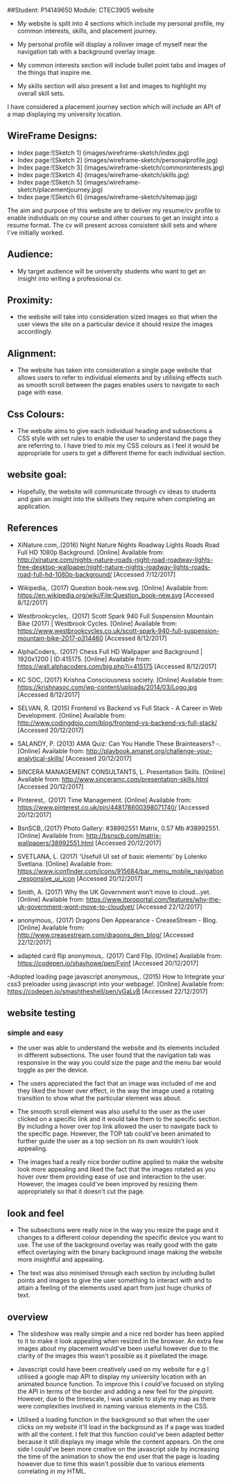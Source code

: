 ##Student: P14149650
Module: CTEC3905 website


- My website is split into 4 sections which include my personal profile, my common interests, skills, and placement journey.

- My personal profile will display a rollover image of myself near the navigation tab with a background overlay image.

- My common interests section will include bullet point tabs and images of the things that inspire me.

- My skills section will also present a list and images to highlight my overall skill sets.


I have considered a placement journey section which will include an API of a map displaying my university location.

## WireFrame Designs:
- Index page:![Sketch 1] (images/wireframe-sketch/index.jpg)
- Index page:![Sketch 2] (images/wireframe-sketch/personalprofile.jpg)
- Index page:![Sketch 3] (images/wireframe-sketch/commoninterests.jpg)
- Index page:![Sketch 4] (images/wireframe-sketch/skills.jpg)
- Index page:![Sketch 5] (images/wireframe-sketch/placementjourney.jpg)
- Index page:![Sketch 6] (images/wireframe-sketch/sitemap.jpg)

The aim and purpose of this website are to deliver my resume/cv profile to enable individuals on my course and other courses to get an insight into a resume format. The cv will present across consistent skill sets and where I've initially worked.

## Audience: 
- My target audience will be university students who want to get an insight into writing a professional cv.

## Proximity: 
- the website will take into consideration sized images so that when the user views the site on a particular device
it should resize the images accordingly.

## Alignment: 
- The website has taken into consideration a single page website that allows users to refer to individual elements and
 by utilising effects such as smooth scroll between the pages enables users to navigate to each page with ease.

## Css Colours: 
- The website aims to give each individual heading and subsections a CSS style with set rules to enable the user
to understand the page they are referring to. I have tried to mix my CSS colours as I feel it would be appropriate for users
to get a different theme for each individual section.

## website goal: 
- Hopefully, the website will communicate through cv ideas to students and gain an insight into the skillsets they require when completing an application.

## References
- XiNature.com,.(2016) Night Nature Nights Roadway Lights Roads Road Full HD 1080p Background. [Online] Available from: http://xinature.com/nights-nature-roads-night-road-roadway-lights-free-desktop-wallpaper/night-nature-nights-roadway-lights-roads-road-full-hd-1080p-background/ [Accessed 7/12/2017]

- Wikipedia,. (2017) Question book-new.svg. [Online] Available from: https://en.wikipedia.org/wiki/File:Question_book-new.svg [Accessed 8/12/2017]

- Westbrookcycles,. (2017) Scott Spark 940 Full Suspension Mountain Bike (2017) | Westbrook Cycles. [Online] Available from: https://www.westbrookcycles.co.uk/scott-spark-940-full-suspension-mountain-bike-2017-p314460 [Accessed 8/12/2017]

- AlphaCoders,. (2017) Chess Full HD Wallpaper and Background | 1920x1200 | ID:415175. [Online] Available from: https://wall.alphacoders.com/big.php?i=415175 [Accessed 8/12/2017]

- KC SOC,.(2017) Krishna Consciousness society. [Online] Available from: https://krishnasoc.com/wp-content/uploads/2014/03/Logo.jpg [Accessed 8/12/2017]

- SELVAN, R. (2015) Frontend vs Backend vs Full Stack - A Career in Web Development. [Online] Available from: http://www.codingdojo.com/blog/frontend-vs-backend-vs-full-stack/ [Accessed 20/12/2017]

- SALANDY, P. (2013) AMA Quiz: Can You Handle These Brainteasers? -. [Online] Available from: http://playbook.amanet.org/challenge-your-analytical-skills/ [Accessed 20/12/2017]

- SINCERA MANAGEMENT CONSULTANTS, L. Presentation Skills. [Online] Available from: http://www.sinceramc.com/presentation-skills.html [Accessed 20/12/2017]

- Pinterest,. (2017) Time Management. [Online] Available from: https://www.pinterest.co.uk/pin/448178600398071740/ [Accessed 20/12/2017]

- BsnSCB,.(2017) Photo Gallery: #38992551 Matrix, 0.57 Mb #38992551. [Online] Available from: http://bsnscb.com/matrix-wallpapers/38992551.html [Accessed 20/12/2017]

- SVETLANA, L. (2017) 'Usefull UI set of basic elements' by Lolenko Svetlana. [Online] Available from: https://www.iconfinder.com/icons/915684/bar_menu_mobile_navigation_responsive_ui_icon [Accessed 20/12/2017]

- Smith, A. (2017) Why the UK Government won’t move to cloud…yet. [Online] Available from: https://www.itproportal.com/features/why-the-uk-government-wont-move-to-cloudyet/ [Accessed 22/12/2017]

- anonymous,. (2017) Dragons Den Appearance - CreaseStream - Blog. [Online] Available from: http://www.creasestream.com/dragons_den_blog/ [Accessed 22/12/2017]

- adapted card flip anonymous,. (2017) Card Flip. [Online] Available from: https://codepen.io/shayhowe/pen/Fvjnf [Accessed 20/12/2017]

-Adopted loading page javascript anonymous,. (2015) How to Integrate your css3 preloader using javascript into your webpage!. [Online] Available from: https://codepen.io/smashtheshell/pen/vGaLyB [Accessed 22/12/2017]

## website testing

### simple and easy

- the user was able to understand the website and its elements included in different subsections.
The user found that the navigation tab was responsive in the way you could size the page and the menu bar would toggle as per the device.

- The users appreciated the fact that an image was included of me and they liked the hover over effect, in the way the
image used a rotating transition to show what the particular element was about.

- The smooth scroll element was also useful to the user as the user clicked on a specific link and it would take them to the specific section.
By including a hover over top link allowed the user to navigate back to the specific page. However, the TOP tab could've been animated to further 
guide the user as a top section on its own wouldn't look appealing.

- The images had a really nice border outline applied to make the website look more appealing
and liked the fact that the images rotated as you hover over them providing ease of use and interaction to the user.
However, the images could've been improved by resizing them appropriately so that it doesn't cut the page.

## look and feel

- The subsections were really nice in the way you resize the page and it changes to a different colour depending the specific device you want to use.
The use of the background overlay was really good with the gate effect overlaying with the binary background image making the website more insightful
and appealing.

- The text was also minimised through each section by including bullet points and images to give the user something to interact with and to attain a feeling
of the elements used apart from just huge chunks of text.

## overview
- The slideshow was really simple and a nice red border has been applied to it to make it look appealing when resized in the browser.
An extra few images about my placement would've been useful however due to the clarity of the images this wasn't possible as it pixellated the image.

- Javascript could have been creatively used on my website for e.g I utilised a google map API to display my university location with an animated bounce
function. To improve this I could've focused on styling the API in terms of the border and adding a new feel for the pinpoint. However, due to the
timescale, I was unable to style my map as there were complexities involved in naming various elements in the CSS.

- Utilised a loading function in the background so that when the user clicks on my website it'll load in the background as if a page was loaded
with all the content. I felt that this function could've been adapted better because it still displays my image while the content appears. On the one side
I could've been more creative on the javascript side by increasing the time of the animation to show the end user that the page is loading however due to time
this wasn't possible due to various elements correlating in my HTML.



